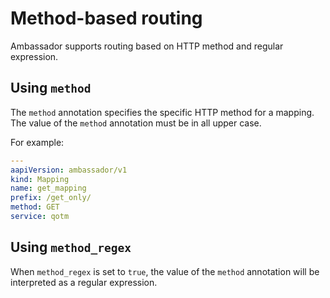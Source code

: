 # Method-based routing

Ambassador supports routing based on HTTP method and regular expression.

## Using `method`

The `method` annotation specifies the specific HTTP method for a mapping. The value of the `method` annotation must be in all upper case.

For example:

```yaml
---
aapiVersion: ambassador/v1
kind: Mapping
name: get_mapping
prefix: /get_only/
method: GET
service: qotm
```

## Using `method_regex`

When `method_regex` is set to `true`, the value of the `method` annotation will be interpreted as a regular expression. 